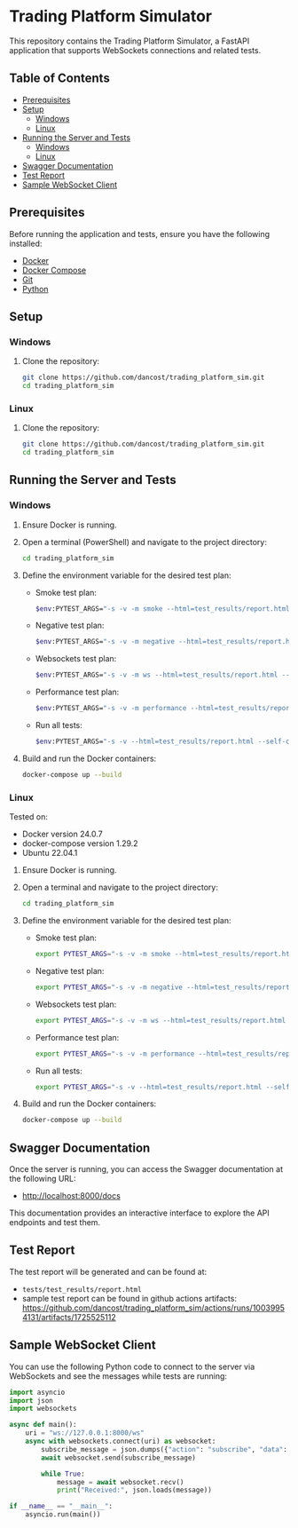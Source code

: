 # Trading Platform Simulator

This repository contains the Trading Platform Simulator, a FastAPI application that supports WebSockets connections and related tests.

## Table of Contents
- [Prerequisites](#prerequisites)
- [Setup](#setup)
  - [Windows](#windows)
  - [Linux](#linux)
- [Running the Server and Tests](#running-the-server-and-tests)
  - [Windows](#windows-1)
  - [Linux](#linux-1)
- [Swagger Documentation](#swagger-documentation)
- [Test Report](#test-report)
- [Sample WebSocket Client](#sample-websocket-client)

## Prerequisites

Before running the application and tests, ensure you have the following installed:

- [Docker](https://www.docker.com/get-started)
- [Docker Compose](https://docs.docker.com/compose/install/)
- [Git](https://git-scm.com/)
- [Python](https://www.python.org/downloads/)

## Setup

### Windows

1. Clone the repository:
    ```sh
    git clone https://github.com/dancost/trading_platform_sim.git
    cd trading_platform_sim
    ```

### Linux

1. Clone the repository:
    ```sh
    git clone https://github.com/dancost/trading_platform_sim.git
    cd trading_platform_sim
    ```

## Running the Server and Tests

### Windows

1. Ensure Docker is running.
2. Open a terminal (PowerShell) and navigate to the project directory:
    ```sh
    cd trading_platform_sim
    ```

3. Define the environment variable for the desired test plan:

    - Smoke test plan:
        ```sh
        $env:PYTEST_ARGS="-s -v -m smoke --html=test_results/report.html --self-contained-html --capture=sys"
        ```

    - Negative test plan:
        ```sh
        $env:PYTEST_ARGS="-s -v -m negative --html=test_results/report.html --self-contained-html --capture=sys"
        ```

    - Websockets test plan:
        ```sh
        $env:PYTEST_ARGS="-s -v -m ws --html=test_results/report.html --self-contained-html --capture=sys"
        ```

    - Performance test plan:
        ```sh
        $env:PYTEST_ARGS="-s -v -m performance --html=test_results/report.html --self-contained-html --capture=sys"
        ```

    - Run all tests:
        ```sh
        $env:PYTEST_ARGS="-s -v --html=test_results/report.html --self-contained-html --capture=sys"
        ```

4. Build and run the Docker containers:
    ```sh
    docker-compose up --build
    ```

### Linux

Tested on:

- Docker version 24.0.7
- docker-compose version 1.29.2
- Ubuntu 22.04.1

1. Ensure Docker is running.
2. Open a terminal and navigate to the project directory:
    ```sh
    cd trading_platform_sim
    ```

3. Define the environment variable for the desired test plan:

    - Smoke test plan:
        ```sh
        export PYTEST_ARGS="-s -v -m smoke --html=test_results/report.html --self-contained-html --capture=sys"
        ```

    - Negative test plan:
        ```sh
        export PYTEST_ARGS="-s -v -m negative --html=test_results/report.html --self-contained-html --capture=sys"
        ```

    - Websockets test plan:
        ```sh
        export PYTEST_ARGS="-s -v -m ws --html=test_results/report.html --self-contained-html --capture=sys"
        ```

    - Performance test plan:
        ```sh
        export PYTEST_ARGS="-s -v -m performance --html=test_results/report.html --self-contained-html --capture=sys"
        ```

    - Run all tests:
        ```sh
        export PYTEST_ARGS="-s -v --html=test_results/report.html --self-contained-html --capture=sys"
        ```

4. Build and run the Docker containers:
    ```sh
    docker-compose up --build
    ```

## Swagger Documentation

Once the server is running, you can access the Swagger documentation at the following URL:

- [http://localhost:8000/docs](http://localhost:8000/docs)

This documentation provides an interactive interface to explore the API endpoints and test them.

## Test Report

The test report will be generated and can be found at:

- `tests/test_results/report.html`
- sample test report can be found in github actions artifacts: https://github.com/dancost/trading_platform_sim/actions/runs/10039954131/artifacts/1725525112

## Sample WebSocket Client

You can use the following Python code to connect to the server via WebSockets and see the messages while tests are running:

```python
import asyncio
import json
import websockets

async def main():
    uri = "ws://127.0.0.1:8000/ws"
    async with websockets.connect(uri) as websocket:
        subscribe_message = json.dumps({"action": "subscribe", "data": {"channel": "all"}})
        await websocket.send(subscribe_message)

        while True:
            message = await websocket.recv()
            print("Received:", json.loads(message))

if __name__ == "__main__":
    asyncio.run(main())
